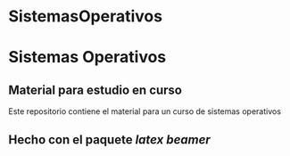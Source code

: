 # SistemasOperativos

Sistemas Operativos
===================

## Material para estudio en curso

Este repositorio contiene el material para un curso de sistemas operativos

Hecho con el paquete _latex beamer_
-----------------------------------------

